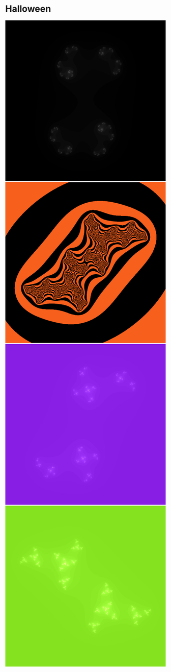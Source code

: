 # Halloween

![blue-lentil-0620.png](blue-lentil-0620.png)
![bricky-sundae-0994.png](bricky-sundae-0994.png)
![faux-motorcycle-0361.png](faux-motorcycle-0361.png)
![grated-animal-4640.png](grated-animal-4640.png)

